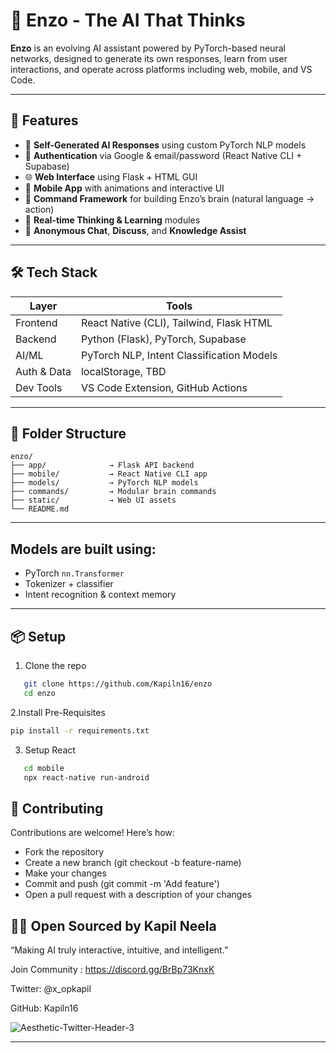 # 🤖 Enzo - The AI That Thinks

**Enzo** is an evolving AI assistant powered by PyTorch-based neural networks, designed to generate its own responses, learn from user interactions, and operate across platforms including web, mobile, and VS Code.

---

## 🚀 Features

- 🧠 **Self-Generated AI Responses** using custom PyTorch NLP models
- 🔐 **Authentication** via Google & email/password (React Native CLI + Supabase)
- 🌐 **Web Interface** using Flask + HTML GUI
- 📱 **Mobile App** with animations and interactive UI
- 🧩 **Command Framework** for building Enzo’s brain (natural language -> action)
- 🧠 **Real-time Thinking & Learning** modules
- 💬 **Anonymous Chat**, **Discuss**, and **Knowledge Assist**

---

## 🛠 Tech Stack

| Layer         | Tools                                      |
|---------------|--------------------------------------------|
| Frontend      | React Native (CLI), Tailwind, Flask HTML   |
| Backend       | Python (Flask), PyTorch, Supabase          |
| AI/ML         | PyTorch NLP, Intent Classification Models  |
| Auth & Data   | localStorage, TBD                          |
| Dev Tools     | VS Code Extension, GitHub Actions          |

---

## 📁 Folder Structure

```
enzo/
├── app/              → Flask API backend
├── mobile/           → React Native CLI app
├── models/           → PyTorch NLP models
├── commands/         → Modular brain commands
├── static/           → Web UI assets
└── README.md
```

---


## Models are built using:
- PyTorch `nn.Transformer`
- Tokenizer + classifier
- Intent recognition & context memory

---

## 📦 Setup

1. Clone the repo  
```bash
   git clone https://github.com/Kapiln16/enzo
   cd enzo
```

2.Install Pre-Requisites
   ```bash 
   pip install -r requirements.txt
 ```

3. Setup React
```bash
   cd mobile
   npx react-native run-android
```

## 👥 Contributing
Contributions are welcome! Here’s how:

- Fork the repository
- Create a new branch (git checkout -b feature-name)
- Make your changes
- Commit and push (git commit -m 'Add feature')
- Open a pull request with a description of your changes


## 👨‍💻 Open Sourced by Kapil Neela
“Making AI truly interactive, intuitive, and intelligent.”

Join Community : https://discord.gg/BrBp73KnxK

Twitter: @x_opkapil

GitHub: Kapiln16

<img src="https://i.ibb.co/ShvfHqT/Aesthetic-Twitter-Header-3.png" alt="Aesthetic-Twitter-Header-3" border="0">


---





